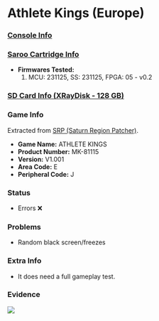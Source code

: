 # Athlete Kings (Europe)

### [Console Info](../../../../Info/Consoles/VA13/README.md)

### [Saroo Cartridge Info](../../../../Info/Cartridges/RetroGameParadiseStore/1.32F/README.md)

- <b>Firmwares Tested:</b>
  1. MCU: 231125, SS: 231125, FPGA: 05 - v0.2

### [SD Card Info (XRayDisk - 128 GB)](../../../../Info/SdCards/XRayDisk/128GB/fat32/README.md)

### Game Info

Extracted from [SRP (Saturn Region Patcher)](https://segaxtreme.net/resources/saturn-region-patcher.81/download).

- <b>Game Name:</b> ATHLETE KINGS
- <b>Product Number:</b> MK-81115
- <b>Version:</b> V1.001
- <b>Area Code:</b> E
- <b>Peripheral Code:</b> J

### Status

- Errors :x:

### Problems

- Random black screen/freezes

### Extra Info

- It does need a full gameplay test.

### Evidence

[![](https://img.youtube.com/vi/PDkvA9Ef5eQ/0.jpg)](https://www.youtube.com/watch?v=PDkvA9Ef5eQ)
